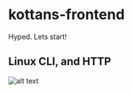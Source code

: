 # kottans-frontend
Hyped. Lets start!

## Linux CLI, and HTTP
![alt text]([http://url/to/img.png](https://github.com/H0us5/kottans-frontend/blob/7bcb5a62cd8fe3f6c2818b215adf27cc6f3c98d0/task_linux_cli/module%201.png))

